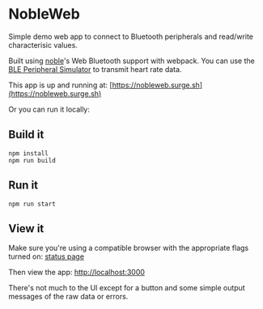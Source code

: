 NobleWeb 
========

Simple demo web app to connect to Bluetooth peripherals and read/write characterisic values.

Built using [noble](https://github.com/sandeepmistry/noble)'s Web Bluetooth support
with webpack.  You can use the 
[BLE Peripheral Simulator](https://play.google.com/store/apps/details?id=io.github.webbluetoothcg.bletestperipheral&hl=en)
to transmit heart rate data.

This app is up and running at: [https://nobleweb.surge.sh](https://nobleweb.surge.sh)

Or you can run it locally: 

## Build it

```
npm install
npm run build
````

## Run it

```
npm run start
````

## View it

Make sure you're using a compatible browser with the appropriate flags turned on: 
[status page](https://github.com/WebBluetoothCG/web-bluetooth/blob/gh-pages/implementation-status.md)

Then view the app: 
[http://localhost:3000](http://localhost:3000)


There's not much to the UI except for a button and some simple output messages of the raw data or errors.


